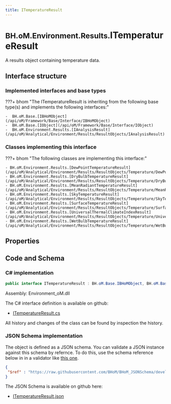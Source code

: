 ```yaml
---
title: ITemperatureResult
---
```


# <small>BH.oM.Environment.Results.</small>**ITemperatureResult**

A results object containing temperature data.

## Interface structure

### Implemented interfaces and base types

???+ bhom "The ITemperatureResult is inheriting from the following base type(s) and implements the following interfaces:"

    -  BH.oM.Base.[IBHoMObject](/api/oM/Framework/Base/Interface/IBHoMObject)
    -  BH.oM.Base.[IObject](/api/oM/Framework/Base/Interface/IObject)
    -  BH.oM.Environment.Results.[IAnalysisResult](/api/oM/Analytical/Environment/Results/ResultObjects/IAnalysisResult)


### Classes implementing this interface

???+ bhom "The following classes are implementing this interface:"

    - BH.oM.Environment.Results.[DewPointTemperatureResult](/api/oM/Analytical/Environment/Results/ResultObjects/Temperature/DewPointTemperatureResult)
    - BH.oM.Environment.Results.[DryBulbTemperatureResult](/api/oM/Analytical/Environment/Results/ResultObjects/Temperature/DryBulbTemperatureResult)
    - BH.oM.Environment.Results.[MeanRadiantTemperatureResult](/api/oM/Analytical/Environment/Results/ResultObjects/Temperature/MeanRadiantTemperatureResult)
    - BH.oM.Environment.Results.[SkyTemperatureResult](/api/oM/Analytical/Environment/Results/ResultObjects/Temperature/SkyTemperatureResult)
    - BH.oM.Environment.Results.[SurfaceTemperatureResult](/api/oM/Analytical/Environment/Results/ResultObjects/Temperature/SurfaceTemperatureResult)
    - BH.oM.Environment.Results.[UniversalThermalClimateIndexResult](/api/oM/Analytical/Environment/Results/ResultObjects/Temperature/UniversalThermalClimateIndexResult)
    - BH.oM.Environment.Results.[WetBulbTemperatureResult](/api/oM/Analytical/Environment/Results/ResultObjects/Temperature/WetBulbTemperatureResult)


## Properties

## Code and Schema

### C# implementation

``` C# title="C#"
public interface ITemperatureResult : BH.oM.Base.IBHoMObject, BH.oM.Base.IObject, BH.oM.Environment.Results.IAnalysisResult
```

Assembly: Environment_oM.dll

The C# interface definition is available on github:

- [ITemperatureResult.cs](https://github.com/BHoM/BHoM/blob/develop/Environment_oM/Results\ResultObjects\Temperature\ITemperatureResult.cs)

All history and changes of the class can be found by inspection the history.
### JSON Schema implementation

The object is defined as a JSON schema. You can validate a JSON instance against this schema by refernce. To do this, use the schema reference below in in a validator like [this one](https://www.jsonschemavalidator.net/).

``` json title="JSON Schema"
{
 "$ref" : "https://raw.githubusercontent.com/BHoM/BHoM_JSONSchema/develop/Environment_oM/Results/ITemperatureResult.json"
}
```

The JSON Schema is available on github here:

- [ITemperatureResult.json](https://github.com/BHoM/BHoM_JSONSchema/blob/develop/Environment_oM/Results/ITemperatureResult.json)
